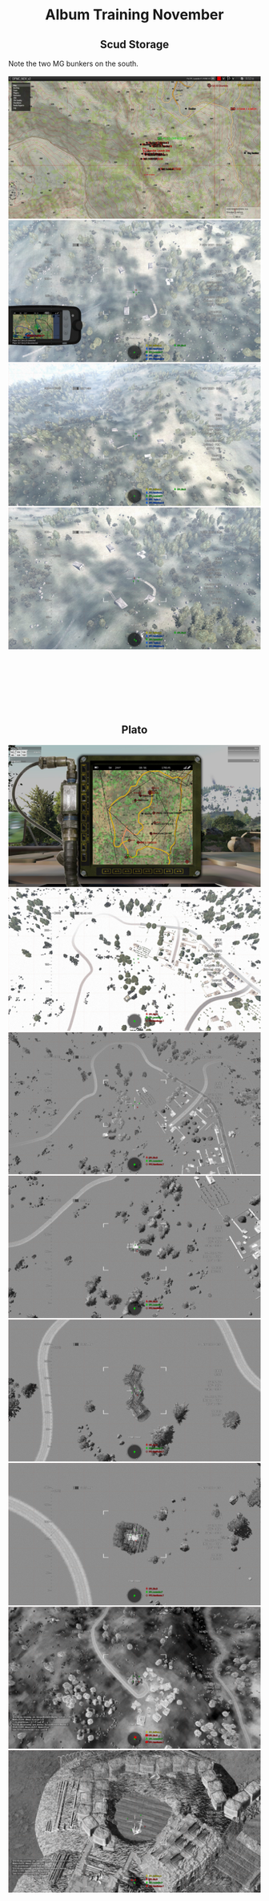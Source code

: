 <h1 align="center" style="border-bottom: none">
Album Training November
</h1>


<h2 align="center" style="border-bottom: none">
Scud Storage
</h2>
Note the two MG bunkers on the south.
<BR><BR>
<img src="Scud Storage/20211107222332_1.jpg" />

<img src="Scud Storage/20211107215532_1.jpg" />
<img src="Scud Storage/20211107215554_1.jpg" />
<img src="Scud Storage/20211107220232_1.jpg" />

<BR><BR><BR><BR><BR><BR>

<h2 align="center" style="border-bottom: none">
Plato
</h2>

<img src="Plato/20211114215702_1.jpg" />
<img src="Plato/20211114215258_1.jpg" />
<img src="Plato/20211114215305_1.jpg" />
<img src="Plato/20211114215412_1.jpg" />
<img src="Plato/20211114215445_1.jpg" />
<img src="Plato/20211114215507_1.jpg" />
<img src="Plato/20211114211518_1.jpg" />
<img src="Plato/20211114211513_1.jpg" />
